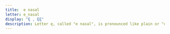 ```yaml
---
title:  e nasal
letter: e_nasal
display: "Ę , ĘĘ"
description: Letter ę, called "e nasal", is pronounced like plain or "oral" <b>e</b> except that air moves out the nose as well as the mouth. In writing Tanacross, <b>ę</b> and <b>ęę</b> have the same sound, but <b>ęę</b> is pronounced for a longer time than <b>ę</b>.
---
```


